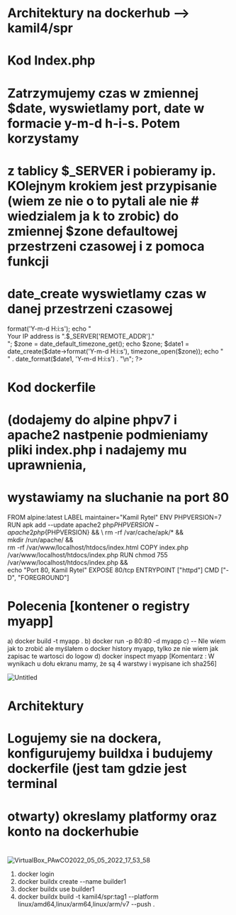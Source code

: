 # Architektury na dockerhub -->  kamil4/spr


# Kod Index.php

# Zatrzymujemy czas w zmiennej $date, wyswietlamy port, date w formacie y-m-d h-i-s. Potem korzystamy 
# z tablicy $_SERVER i pobieramy ip. KOlejnym krokiem jest przypisanie (wiem ze nie o to pytali ale nie # wiedzialem ja k to zrobic) do zmiennej $zone defaultowej przestrzeni czasowej i z pomoca funkcji 
# date_create wyswietlamy czas w danej przestrzeni czasowej


<!DOCTYPE html>
<html>
<body>
<?php
$date = new DateTime('now'); 
echo "Autor : Kamil Rytel, Port : 80, Data uruchomienia : ";
echo $date->format('Y-m-d H:i:s');
echo "<br />Your IP address is ".$_SERVER['REMOTE_ADDR']."<br />";
$zone = date_default_timezone_get();
echo $zone;
$date1 = date_create($date->format('Y-m-d H:i:s'), timezone_open($zone));
echo "<br />" . date_format($date1, 'Y-m-d H:i:s') . "\n";
?>
</body>
</html>



# Kod dockerfile 

# (dodajemy do alpine phpv7 i apache2 nastpenie podmieniamy pliki index.php i nadajemy mu uprawnienia, 
# wystawiamy na sluchanie na port 80

FROM alpine:latest
LABEL maintainer="Kamil Rytel"
ENV PHPVERSION=7
RUN apk add --update apache2 php${PHPVERSION}-apache2 php${PHPVERSION} && \ 
rm -rf /var/cache/apk/* && \
mkdir /run/apache/ && \
rm -rf /var/www/localhost/htdocs/index.html
COPY index.php /var/www/localhost/htdocs/index.php
RUN chmod 755 /var/www/localhost/htdocs/index.php && \
echo "Port 80, Kamil Rytel"
EXPOSE 80/tcp
ENTRYPOINT ["httpd"]
CMD ["-D", "FOREGROUND"]


# Polecenia [kontener o registry myapp]

a) docker build -t myapp .
b) docker run -p 80:80 -d myapp 
c) -- NIe wiem jak to zrobić ale myślałem o docker history myapp, tylko ze nie wiem jak zapisac te wartosci do logow
d) docker inspect myapp  [Komentarz : W wynikach u dołu ekranu mamy, że są 4 warstwy i wypisane ich sha256]

![Untitled](https://user-images.githubusercontent.com/103449118/166967122-19098869-a1e8-4c83-a706-ebf458bbe109.png)

# Architektury

# Logujemy sie na dockera, konfigurujemy buildxa i budujemy dockerfile (jest tam gdzie jest terminal 
# otwarty) okreslamy platformy oraz konto na dockerhubie
#

![VirtualBox_PAwCO2022_05_05_2022_17_53_58](https://user-images.githubusercontent.com/103449118/166967302-888228d2-6d6a-41a8-8af5-6ea3f19fad72.png)

1. docker login
2. docker buildx create --name builder1
3. docker buildx use builder1
4. docker buildx build -t kamil4/spr:tag1 --platform linux/amd64,linux/arm64,linux/arm/v7 --push .
